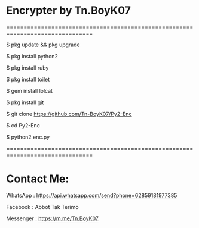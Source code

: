 # Encrypter by Tn.BoyK07
===============================================================================

$ pkg update && pkg upgrade

$ pkg install python2

$ pkg install ruby

$ pkg install toilet

$ gem install lolcat

$ pkg install git

$ git clone https://github.com/Tn-BoyK07/Py2-Enc

$ cd Py2-Enc

$ python2 enc.py

===============================================================================

# Contact Me:
WhatsApp : https://api.whatsapp.com/send?phone=62859181977385

Facebook : Abbot Tak Terimo

Messenger : https://m.me/Tn.BoyK07
